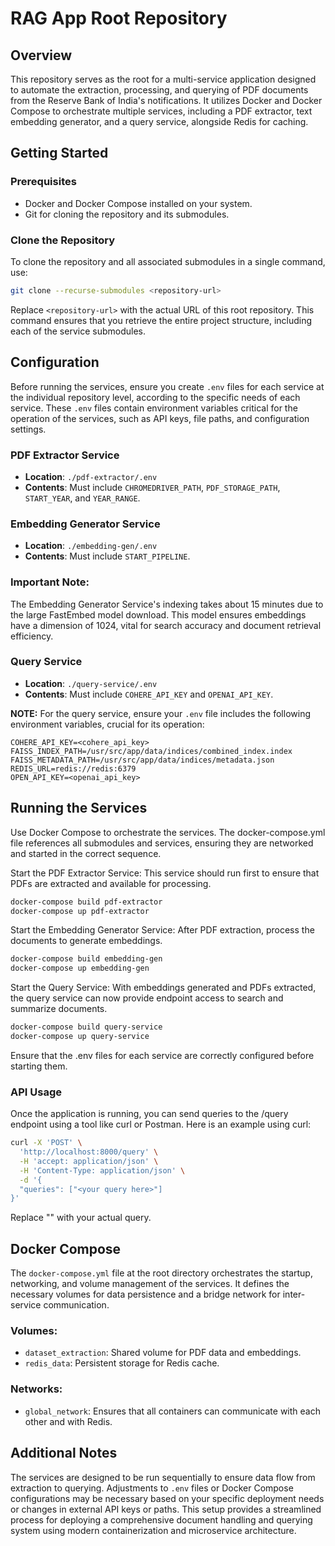 # RAG App Root Repository

## Overview

This repository serves as the root for a multi-service application designed to automate the extraction, processing, and querying of PDF documents from the Reserve Bank of India's notifications. It utilizes Docker and Docker Compose to orchestrate multiple services, including a PDF extractor, text embedding generator, and a query service, alongside Redis for caching. 

## Getting Started

### Prerequisites

- Docker and Docker Compose installed on your system.
- Git for cloning the repository and its submodules.

### Clone the Repository

To clone the repository and all associated submodules in a single command, use:

```sh
git clone --recurse-submodules <repository-url>
```

Replace `<repository-url>` with the actual URL of this root repository. This command ensures that you retrieve the entire project structure, including each of the service submodules.

## Configuration
Before running the services, ensure you create `.env` files for each service at the individual repository level, according to the specific needs of each service. These `.env` files contain environment variables critical for the operation of the services, such as API keys, file paths, and configuration settings.

### PDF Extractor Service

- **Location**: `./pdf-extractor/.env`
- **Contents**: Must include `CHROMEDRIVER_PATH`, `PDF_STORAGE_PATH`, `START_YEAR`, and `YEAR_RANGE`.

### Embedding Generator Service
- **Location**: `./embedding-gen/.env`
- **Contents**: Must include `START_PIPELINE`.
### **Important Note**: 
The Embedding Generator Service's indexing takes about 15 minutes due to the large FastEmbed model download. This model ensures embeddings have a dimension of 1024, vital for search accuracy and document retrieval efficiency.


### Query Service
- **Location**: `./query-service/.env`
- **Contents**: Must include `COHERE_API_KEY` and `OPENAI_API_KEY`.

**NOTE:** For the query service, ensure your `.env` file includes the following environment variables, crucial for its operation:

```
COHERE_API_KEY=<cohere_api_key>
FAISS_INDEX_PATH=/usr/src/app/data/indices/combined_index.index
FAISS_METADATA_PATH=/usr/src/app/data/indices/metadata.json
REDIS_URL=redis://redis:6379
OPEN_API_KEY=<openai_api_key>
```
## Running the Services
Use Docker Compose to orchestrate the services. The docker-compose.yml file references all submodules and services, ensuring they are networked and started in the correct sequence.

Start the PDF Extractor Service: This service should run first to ensure that PDFs are extracted and available for processing.

```sh
docker-compose build pdf-extractor
docker-compose up pdf-extractor
```
Start the Embedding Generator Service: After PDF extraction, process the documents to generate embeddings.

```sh
docker-compose build embedding-gen
docker-compose up embedding-gen
```
Start the Query Service: With embeddings generated and PDFs extracted, the query service can now provide endpoint access to search and summarize documents.

```sh
docker-compose build query-service
docker-compose up query-service
```
Ensure that the .env files for each service are correctly configured before starting them.

### API Usage

Once the application is running, you can send queries to the /query endpoint using a tool like curl or Postman. Here is an example using curl:

```sh
curl -X 'POST' \
  'http://localhost:8000/query' \
  -H 'accept: application/json' \
  -H 'Content-Type: application/json' \
  -d '{
  "queries": ["<your query here>"]
}'
```

Replace "<your query here>" with your actual query.

## Docker Compose
The `docker-compose.yml` file at the root directory orchestrates the startup, networking, and volume management of the services. It defines the necessary volumes for data persistence and a bridge network for inter-service communication.

### Volumes:
- `dataset_extraction`: Shared volume for PDF data and embeddings.
- `redis_data`: Persistent storage for Redis cache.
### Networks:
- `global_network`: Ensures that all containers can communicate with each other and with Redis.
## Additional Notes
The services are designed to be run sequentially to ensure data flow from extraction to querying.
Adjustments to `.env` files or Docker Compose configurations may be necessary based on your specific deployment needs or changes in external API keys or paths.
This setup provides a streamlined process for deploying a comprehensive document handling and querying system using modern containerization and microservice architecture.